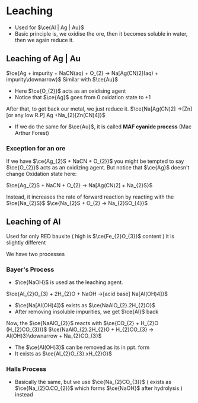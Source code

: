 # Leaching
- Used for $\ce{Al | Ag | Au}$
- Basic principle is, we oxidise the ore, then it becomes soluble in water, then we again reduce it.

## Leaching of Ag | Au
$\ce{Ag + impurity + NaCN(aq) + O_{2} -> Na[Ag(CN)2](aq) + impurity\downarrow}$
Similar with $\ce{Au}$
- Here $\ce{O_{2}}$ acts as an oxidising agent
- Notice that $\ce{Ag}$ goes from 0 oxidation state to +1

After that, to get back our metal, we just reduce it.
$\ce{Na[Ag(CN)2] ->[Zn][or any low R.P] Ag +Na_{2}[Zn(CN)4]}$

- If we do the same for $\ce{Au}$, it is called **MAF cyanide process** (Mac Arthur Forest)

### Exception for an ore
If we have $\ce{Ag_{2}S + NaCN + O_{2}}$ you might be tempted to say $\ce{O_{2}}$ acts as an oxidizing agent. But notice that $\ce{Ag}$ doesn't change Oxidation state here:

$\ce{Ag_{2}S + NaCN + O_{2} -> Na[Ag(CN)2] + Na_{2}S}$

Instead, it increases the rate of forward reaction by reacting with the $\ce{Na_{2}S}$
$\ce{Na_{2}S + O_{2} -> Na_{2}SO_{4}}$


## Leaching of Al
Used for only RED bauxite ( high is $\ce{Fe_{2}O_{3}}$ content )
it is slightly different

We have two processes

### Bayer's Process
- $\ce{NaOH}$ is used as the leaching agent.

$\ce{Al_{2}O_{3} + 2H_{2}O + NaOH ->[acid base] Na[Al(OH)4]}$
- $\ce{Na[Al(OH)4]}$ exists as $\ce{NaAlO_{2}.2H_{2}O}$
- After removing insoluble impurities, we get $\ce{Al}$ back

Now, the $\ce{NaAlO_{2}}$ reacts with $\ce{CO_{2} + H_{2}O (H_{2}CO_{3})}$
$\ce{NaAlO_{2}.2H_{2}O + H_{2}CO_{3} -> Al(OH)3}\downarrow + Na_{2}CO_{3}$ 

- The $\ce{Al(OH)3}$ can be removed as its in ppt. form
- It exists as $\ce{Al_{2}O_{3}.xH_{2}O}$


### Halls Process
- Basically the same, but we use $\ce{Na_{2}CO_{3}}$ ( exists as $\ce{Na_{2}O.CO_{2}}$ which forms $\ce{NaOH}$ after hydrolysis ) instead

